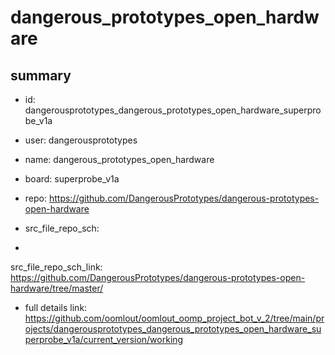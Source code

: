 # dangerous_prototypes_open_hardware
 
## summary 
* id: dangerousprototypes_dangerous_prototypes_open_hardware_superprobe_v1a
* user: dangerousprototypes
* name: dangerous_prototypes_open_hardware
* board: superprobe_v1a
* repo: https://github.com/DangerousPrototypes/dangerous-prototypes-open-hardware



* src_file_repo_sch: 
*
 src_file_repo_sch_link: https://github.com/DangerousPrototypes/dangerous-prototypes-open-hardware/tree/master/
* full details link: https://github.com/oomlout/oomlout_oomp_project_bot_v_2/tree/main/projects/dangerousprototypes_dangerous_prototypes_open_hardware_superprobe_v1a/current_version/working  






